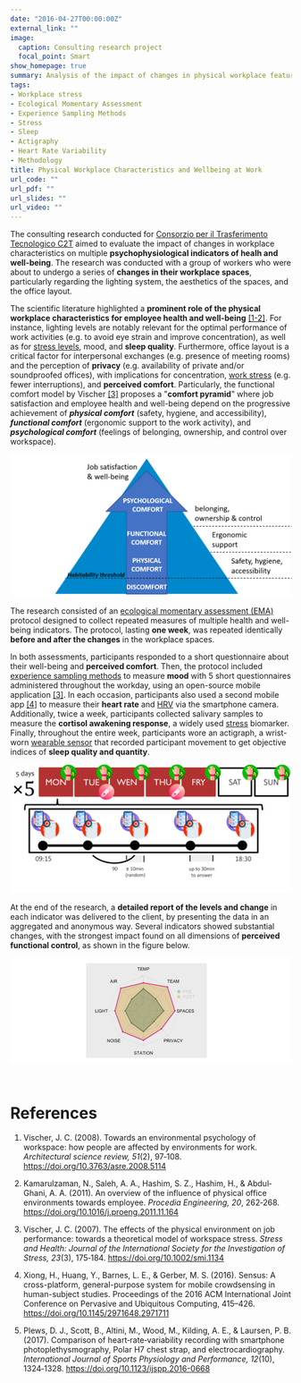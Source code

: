 ```yaml
---
date: "2016-04-27T00:00:00Z"
external_link: ""
image:
  caption: Consulting research project
  focal_point: Smart
show_homepage: true
summary: Analysis of the impact of changes in physical workplace features (lighting, aestetichs, office layout) on multiple indicators of employee health and well-being (perceived comfort, mood, sleep, HRV, cortisol).
tags:
- Workplace stress
- Ecological Momentary Assessment
- Experience Sampling Methods
- Stress
- Sleep
- Actigraphy
- Heart Rate Variability
- Methodology
title: Physical Workplace Characteristics and Wellbeing at Work
url_code: ""
url_pdf: ""
url_slides: ""
url_video: ""
---
```


The consulting research conducted for [Consorzio per il Trasferimento Tecnologico C2T](https://www.consorzioc2t.it/progetti/) aimed to evaluate the impact of changes in workplace characteristics on multiple **psychophysiological indicators of healh and well-being**. The research was conducted with a group of workers who were about to undergo a series of **changes in their workplace spaces**, particularly regarding the lighting system, the aesthetics of the spaces, and the office layout.

The scientific literature highlighted a **prominent role of the physical workplace characteristics for employee health and well-being** [[1-2]](#references). For instance, lighting levels are notably relevant for the optimal performance of work activities (e.g. to avoid eye strain and improve concentration), as well as for [stress levels]((/psychophysiology-of-the-stress-response-when-does-stress-cause-ilness/)), mood, and **sleep quality**. Furthermore, office layout is a critical factor for interpersonal exchanges (e.g. presence of meeting rooms) and the perception of **privacy** (e.g. availability of private and/or soundproofed offices), with implications for concentration, [work stress](/workplace-stress-and-the-management-of-psychosocial-hazards-at-work/) (e.g. fewer interruptions), and **perceived comfort**. Particularly, the functional comfort model by Vischer [[3]](#references) proposes a "**comfort pyramid**" where job satisfaction and employee health and well-being depend on the progressive achievement of ***physical comfort*** (safety, hygiene, and accessibility), ***functional comfort*** (ergonomic support to the work activity), and ***psychological comfort*** (feelings of belonging, ownership, and control over workspace).

![](img/functionalComfort.png)

The research consisted of an [ecological momentary assessment (EMA)](/ecological-momentary-assessment/) protocol designed to collect repeated measures of multiple health and well-being indicators. The protocol, lasting **one week**, was repeated identically **before and after the changes** in the workplace spaces.

In both assessments, participants responded to a short questionnaire about their well-being and **perceived comfort**. Then, the protocol included [experience sampling methods](/experience-sampling-methods-measuring-experiences-in-real-time/) to measure **mood** with 5 short questionnaires administered throughout the workday, using an open-source mobile application [[3]](#references). In each occasion, participants also used a second mobile app [[4]](#references) to measure their **heart rate** and [HRV](/heart-rate-variability-as-an-index-of-stress-and-self-regulation/) via the smartphone camera. Additionally, twice a week, participants collected salivary samples to measure the **cortisol awakening response**, a widely used [stress](/psychophysiology-of-the-stress-response-when-does-stress-cause-ilness/) biomarker. Finally, throughout the entire week, participants wore an actigraph, a wrist-worn [wearable sensor](/wearable-technology-and-e-health/) that recorded participant movement to get objective indices of **sleep quality and quantity**.

![](featured.jpg)

At the end of the research, a **detailed report of the levels and change** in each indicator was delivered to the client, by presenting the data in an aggregated and anonymous way. Several indicators showed substantial changes, with the strongest impact found on all dimensions of **perceived functional control**, as shown in the figure below.

![](img/wwb_results.png)

<br>

# References

1. Vischer, J. C. (2008). Towards an environmental psychology of workspace: how people are affected by environments for work. *Architectural science review, 51*(2), 97‐108. https://doi.org/10.3763/asre.2008.5114

2. Kamarulzaman, N., Saleh, A. A., Hashim, S. Z., Hashim, H., & Abdul‐Ghani, A. A. (2011). An overview of the influence of physical office environments towards employee. *Procedia Engineering, 20*, 262‐268. https://doi.org/10.1016/j.proeng.2011.11.164

3. Vischer, J. C. (2007). The effects of the physical environment on job performance: towards a theoretical model of workspace stress. *Stress and Health: Journal of the International Society for the Investigation of Stress, 23*(3), 175‐184. https://doi.org/10.1002/smi.1134

4. Xiong, H., Huang, Y., Barnes, L. E., & Gerber, M. S. (2016). Sensus: A cross-platform, general-purpose system for mobile crowdsensing in human-subject studies. Proceedings of the 2016 ACM International Joint Conference on Pervasive and Ubiquitous
Computing, 415–426. https://doi.org/10.1145/2971648.2971711

5. Plews, D. J., Scott, B., Altini, M., Wood, M., Kilding, A. E., & Laursen, P. B. (2017). Comparison of heart‐rate‐variability recording with smartphone photoplethysmography, Polar H7 chest strap, and electrocardiography. *International Journal of Sports Physiology and Performance, 12*(10), 1324‐1328. https://doi.org/10.1123/ijspp.2016-0668